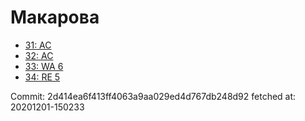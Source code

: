 # Макарова
- [31: AC](31.md)
- [32: AC](32.md)
- [33: WA 6](33.md)
- [34: RE 5](34.md)

Commit: 2d414ea6f413ff4063a9aa029ed4d767db248d92
 fetched at: 20201201-150233
